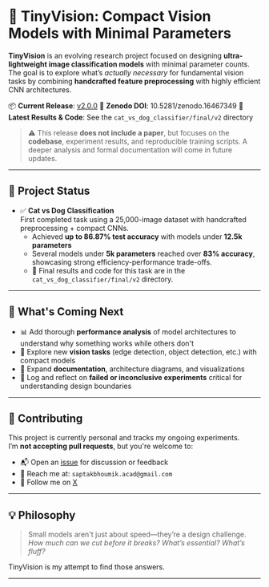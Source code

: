 # 🧠 TinyVision: Compact Vision Models with Minimal Parameters

**TinyVision** is an evolving research project focused on designing **ultra-lightweight image classification models** with minimal parameter counts. The goal is to explore what’s *actually necessary* for fundamental vision tasks by combining **handcrafted feature preprocessing** with highly efficient CNN architectures.

📦 **Current Release**: [v2.0.0](https://github.com/SaptakBhoumik/TinyVision/releases/tag/v2.0.0) 
🔖 **Zenodo DOI**: 10.5281/zenodo.16467349 
📁 **Latest Results & Code**: See the `cat_vs_dog_classifier/final/v2` directory

> ⚠️ This release **does not include a paper**, but focuses on the **codebase**, experiment results, and reproducible training scripts. A deeper analysis and formal documentation will come in future updates.

---

## 🚧 Project Status

- ✅ **Cat vs Dog Classification**  
  First completed task using a 25,000-image dataset with handcrafted preprocessing + compact CNNs.  
  - Achieved **up to 86.87% test accuracy** with models under **12.5k parameters**
  - Several models under **5k parameters** reached over **83% accuracy**, showcasing strong efficiency-performance trade-offs.
  - 📂 Final results and code for this task are in the `cat_vs_dog_classifier/final/v2` directory.

---

## 🧪 What's Coming Next

- 📊 Add thorough **performance analysis** of model architectures to understand why something works while others don't
- 🧩 Explore new **vision tasks** (edge detection, object detection, etc.) with compact models
- 📖 Expand **documentation**, architecture diagrams, and visualizations
- 🧠 Log and reflect on **failed or inconclusive experiments** critical for understanding design boundaries

---

## 🤝 Contributing

This project is currently personal and tracks my ongoing experiments.  
I’m **not accepting pull requests**, but you're welcome to:

- 📬 Open an [issue](https://github.com/SaptakBhoumik/TinyVision/issues) for discussion or feedback  
- 💌 Reach me at: `saptakbhoumik.acad@gmail.com`
- 📢 Follow me on [X](https://x.com/saptakbhoumik)

---

## 💡 Philosophy

> Small models aren't just about speed—they’re a design challenge.  
> *How much can we cut before it breaks? What’s essential? What’s fluff?*

TinyVision is my attempt to find those answers.

---

